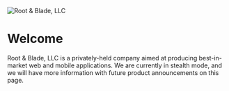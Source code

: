 <!-- markdownlint-disable -->

![Root & Blade, LLC][root-and-blade-logo]

<!-- markdownlint-restore -->

# Welcome

Root & Blade, LLC is a privately-held company aimed at producing best-in-market web and mobile applications. We are
currently in stealth mode, and we will have more information with future product announcements on this page.

<!-- Link References -->

[root-and-blade-logo]: https://media.githubusercontent.com/media/root-and-blade/.github/main/profile/img/profile-hero.png
